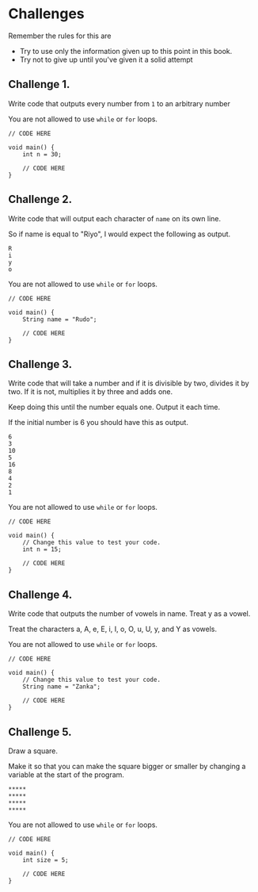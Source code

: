 # Challenges

Remember the rules for this are

- Try to use only the information given up to this point in this book.
- Try not to give up until you've given it a solid attempt

## Challenge 1.

Write code that outputs every number from `1` to an arbitrary number

You are not allowed to use `while` or `for` loops.

```java,editable
// CODE HERE

void main() {
    int n = 30;

    // CODE HERE
}
```

## Challenge 2.

Write code that will output each character of `name` on its own line.

So if name is equal to "Riyo", I would expect the following as output.

```text
R
i
y
o
```

You are not allowed to use `while` or `for` loops.

```java,editable
// CODE HERE

void main() {
    String name = "Rudo";
    
    // CODE HERE
}
```

## Challenge 3.

Write code that will take a number and if it is divisible by two, divides it by two. If it is not, multiplies it by three and adds one.

Keep doing this until the number equals one. Output it each time.

If the initial number is 6 you should have this as output.

```text
6
3
10
5
16
8
4
2
1
```

You are not allowed to use `while` or `for` loops.

```java,editable
// CODE HERE

void main() {
    // Change this value to test your code.
    int n = 15;

    // CODE HERE
}
```

## Challenge 4.

Write code that outputs the number of vowels in name. Treat y as a vowel.

Treat the characters a, A, e, E, i, I, o, O, u, U, y, and Y as vowels.

You are not allowed to use `while` or `for` loops.

```java,editable
// CODE HERE

void main() {
    // Change this value to test your code.
    String name = "Zanka";

    // CODE HERE
}
```

## Challenge 5.

Draw a square.

Make it so that you can make the square bigger or smaller by changing a variable at the start of the program.

```
*****
*****
*****
*****
```

You are not allowed to use `while` or `for` loops.

```java,editable
// CODE HERE

void main() {
    int size = 5;

    // CODE HERE
}
```